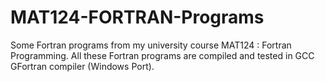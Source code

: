 # MAT124-FORTRAN-Programs
Some Fortran programs from my university course MAT124 : Fortran Programming. All these Fortran programs are compiled and tested in GCC GFortran compiler (Windows Port).
